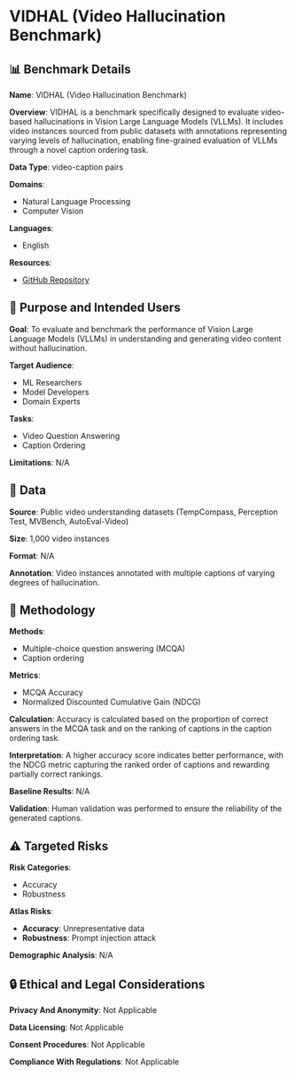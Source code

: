 # VIDHAL (Video Hallucination Benchmark)

## 📊 Benchmark Details

**Name**: VIDHAL (Video Hallucination Benchmark)

**Overview**: VIDHAL is a benchmark specifically designed to evaluate video-based hallucinations in Vision Large Language Models (VLLMs). It includes video instances sourced from public datasets with annotations representing varying levels of hallucination, enabling fine-grained evaluation of VLLMs through a novel caption ordering task.

**Data Type**: video-caption pairs

**Domains**:
- Natural Language Processing
- Computer Vision

**Languages**:
- English

**Resources**:
- [GitHub Repository](https://github.com/Lookuz/VidHal)

## 🎯 Purpose and Intended Users

**Goal**: To evaluate and benchmark the performance of Vision Large Language Models (VLLMs) in understanding and generating video content without hallucination.

**Target Audience**:
- ML Researchers
- Model Developers
- Domain Experts

**Tasks**:
- Video Question Answering
- Caption Ordering

**Limitations**: N/A

## 💾 Data

**Source**: Public video understanding datasets (TempCompass, Perception Test, MVBench, AutoEval-Video)

**Size**: 1,000 video instances

**Format**: N/A

**Annotation**: Video instances annotated with multiple captions of varying degrees of hallucination.

## 🔬 Methodology

**Methods**:
- Multiple-choice question answering (MCQA)
- Caption ordering

**Metrics**:
- MCQA Accuracy
- Normalized Discounted Cumulative Gain (NDCG)

**Calculation**: Accuracy is calculated based on the proportion of correct answers in the MCQA task and on the ranking of captions in the caption ordering task.

**Interpretation**: A higher accuracy score indicates better performance, with the NDCG metric capturing the ranked order of captions and rewarding partially correct rankings.

**Baseline Results**: N/A

**Validation**: Human validation was performed to ensure the reliability of the generated captions.

## ⚠️ Targeted Risks

**Risk Categories**:
- Accuracy
- Robustness

**Atlas Risks**:
- **Accuracy**: Unrepresentative data
- **Robustness**: Prompt injection attack

**Demographic Analysis**: N/A

## 🔒 Ethical and Legal Considerations

**Privacy And Anonymity**: Not Applicable

**Data Licensing**: Not Applicable

**Consent Procedures**: Not Applicable

**Compliance With Regulations**: Not Applicable

